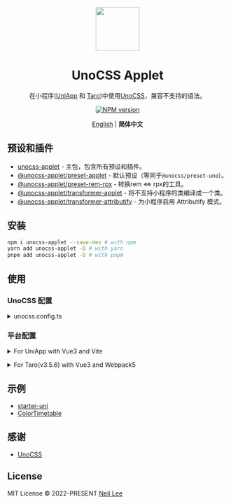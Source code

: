 <p align="center">
<img src="https://github.com/unocss-applet/unocss-applet/raw/main/public/logo.svg" style="width:100px;" />
<h1 align="center">UnoCSS Applet</h1>
<p align="center">在小程序(<a href="https://github.com/dcloudio/uni-app">UniApp</a> 和 <a href="https://github.com/NervJS/taro">Taro</a>)中使用<a href="https://github.com/unocss/unocss">UnoCSS</a>，兼容不支持的语法。</p>
</p>
<p align="center">
<a href="https://www.npmjs.com/package/unocss-applet"><img src="https://img.shields.io/npm/v/unocss-applet?color=333333&amp;label=" alt="NPM version"></a>
</p>

<p align='center'>
<a href="https://github.com/unocss-applet/unocss-applet/blob/main/README.md">English</a> | <b>简体中文</b>
</p>

## 预设和插件

- [unocss-applet](https://github.com/unocss-applet/unocss-applet/tree/main/packages/unocss-applet) - 主包，包含所有预设和插件。
- [@unocss-applet/preset-applet](https://github.com/unocss-applet/unocss-applet/tree/main/packages/preset-applet) - 默认预设（等同于`@unocss/preset-uno`）。
- [@unocss-applet/preset-rem-rpx](https://github.com/unocss-applet/unocss-applet/tree/main/packages/preset-rem-rpx) - 转换rem <=> rpx的工具。
- [@unocss-applet/transformer-applet](https://github.com/unocss-applet/unocss-applet/tree/main/packages/transformer-applet) - 将不支持小程序的类编译成一个类。
- [@unocss-applet/transformer-attributify](https://github.com/unocss-applet/unocss-applet/tree/main/packages/transformer-attributify) - 为小程序启用 Attributify 模式。

## 安装

```bash
npm i unocss-applet --save-dev # with npm
yarn add unocss-applet -D # with yarn
pnpm add unocss-applet -D # with pnpm
```

## 使用

### UnoCSS 配置

<details>
<summary>unocss.config.ts</summary><br>

```ts
import type { Preset, SourceCodeTransformer } from 'unocss'
import { defineConfig } from 'unocss'

import {
  presetApplet,
  presetRemRpx,
  transformerApplet,
  transformerAttributify,
} from 'unocss-applet'

// uni-app
const isApplet = process.env?.UNI_PLATFORM?.startsWith('mp-') ?? false
// taro
// const isApplet = process.env.TARO_ENV !== 'h5' ?? false
const presets: Preset[] = []
const transformers: SourceCodeTransformer[] = []

if (isApplet) {
  presets.push(presetApplet())
  presets.push(presetRemRpx())
  transformers.push(transformerAttributify({ ignoreAttributes: ['block'] }))
  transformers.push(transformerApplet())
}
else {
  presets.push(presetApplet())
  presets.push(presetAttributify())
  presets.push(presetRemRpx({ mode: 'rpx2rem' }))
}

export default defineConfig({
  presets: [
    // ...
    ...presets,
  ],
  transformers: [
    // ...
    ...transformers,
  ],
})
```

<br></details>

### 平台配置

<details>
<summary>For UniApp with Vue3 and Vite</summary><br>

`vite.config.ts`

```ts
import UnoCSS from 'unocss/vite'

export default {
  plugins: [
    UnoCSS(),
  ],
}
```

`main.ts`

```ts
import 'uno.css'
```

<br></details>

<details>
<summary>For Taro(v3.5.6) with Vue3 and Webpack5</summary><br>

`config/index.js`

```js
import UnoCSS from 'unocss/webpack'
const config = {
  mini: {
    // ...
    webpackChain(chain, _webpack) {
      chain.plugin('unocss').use(UnoCSS())
    },
  },
  h5: {
    // ...
    webpackChain(chain, _webpack) {
      chain.plugin('unocss').use(UnoCSS())
    },
  },
}
```

`app.ts`

```ts
import 'uno.css'
```

<br></details>

## 示例

- [starter-uni](https://github.com/zguolee/starter-uni)
- [ColorTimetable](https://github.com/zguolee/ColorTimetable)

## 感谢

- [UnoCSS](https://github.com/unocss/unocss)

## License

MIT License &copy; 2022-PRESENT [Neil Lee](https://github.com/zguolee)
